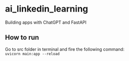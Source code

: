 # ai_linkedin_learning
Building apps with ChatGPT and FastAPI

## How to run
Go to src folder in terminal and fire the following command:
<code>
uvicorn main:app --reload
</code>
